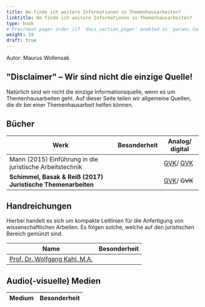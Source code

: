 ```yaml
---
title: Wo finde ich weitere Informationen zu Themenhausarbeiten?
linktitle: Wo finde ich weitere Informationen zu Themenhausarbeiten?
type: book
# Prev/next pager order (if `docs_section_pager` enabled in `params.toml`)
weight: 19
draft: true
---
```


Autor: Maurus Wollensak

## "Disclaimer" – Wir sind nicht die einzige Quelle!

Natürlich sind wir nicht die einzige Informationsquelle, wenn es um Themenhausarbeiten geht. Auf dieser Seite teilen wir allgemeine Quellen, die dir bei einer Themenhausarbeit helfen können.

## Bücher

|Werk|Besonderheit|Analog/ digital|
|-|-|-|
|Mann (2015) Einführung in die juristische Arbeitstechnik||[GVK](https://kxp.k10plus.de/DB=2.1/PPNSET?PPN=805649344)/ [GVK](https://kxp.k10plus.de/DB=2.1/PPNSET?PPN=1040661416)|
|**Schimmel, Basak & Reiß (2017) Juristische Themenarbeiten**||[GVK](https://kxp.k10plus.de/DB=2.1/PPNSET?PPN=894966022)/ ~~GVK~~|

## Handreichungen

Hierbei handelt es sich um kompakte Leitlinien für die Anfertigung von wissenschaftlichen Arbeiten. Es folgen solche, welche auf den juristischen Bereich gemünzt sind.

|Name|Besonderheit|
|-|-|
|[Prof. Dr. Wolfgang Kahl, M.A.](https://www.jura.uni-heidelberg.de/kahl/lehre/)||

## Audio(-visuelle) Medien

|Medium|Besonderheit|
|-|-|